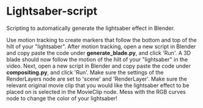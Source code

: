 # Lightsaber-script
Scripting to automatically generate the lightsaber effect in Blender.

Use motion tracking to create markers that follow the bottom and top of the hilt of your "lightsaber". After motion tracking, open a new script in Blender and copy paste the code under **generate_blade.py**, and click 'Run'. A 3D blade should now follow the motion of the hilt of your "lightsaber" in the video. Next, open a new script in Blender and copy paste the code under **compositing.py**, and click 'Run'. Make sure the settings of the RenderLayers node are set to 'scene' and 'RenderLayer'. Make sure the relevant original movie clip that you would like the lightsaber effect to be placed on is selected in the MovieClip node. Mess with the RGB curves node to change the color of your lightsaber!
